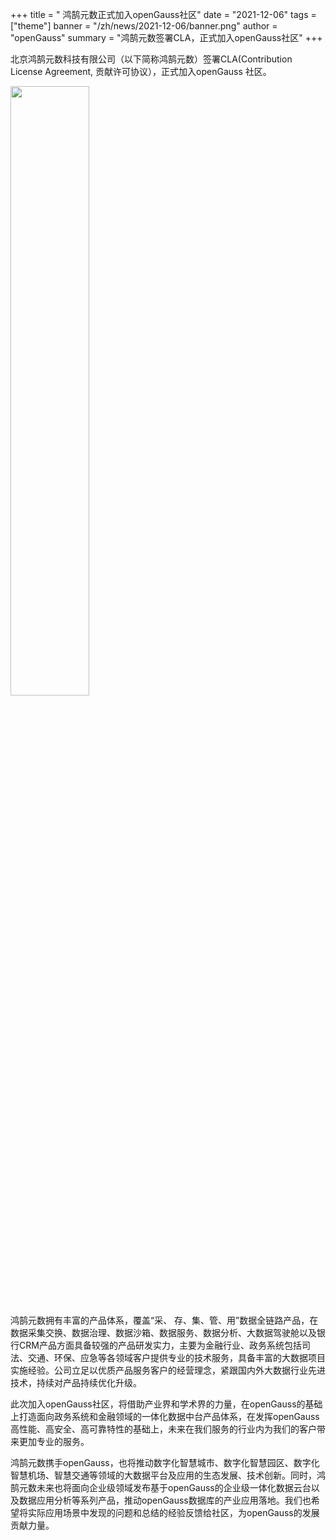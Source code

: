 ﻿+++
title = " 鸿鹄元数正式加入openGauss社区"
date = "2021-12-06"
tags = ["theme"]
banner = "/zh/news/2021-12-06/banner.png"
author = "openGauss"
summary = "鸿鹄元数签署CLA，正式加入openGauss社区"
+++


​北京鸿鹄元数科技有限公司（以下简称鸿鹄元数）签署CLA(Contribution License Agreement, 贡献许可协议），正式加入openGauss 社区。

<img src="/zh/news/2021-12-06/banner.png" style="width: 50%">


鸿鹄元数拥有丰富的产品体系，覆盖“采、 存、集、管、用”数据全链路产品，在数据采集交换、数据治理、数据沙箱、数据服务、数据分析、大数据驾驶舱以及银行CRM产品方面具备较强的产品研发实力，主要为金融行业、政务系统包括司法、交通、环保、应急等各领域客户提供专业的技术服务，具备丰富的大数据项目实施经验。公司立足以优质产品服务客户的经营理念，紧跟国内外大数据行业先进技术，持续对产品持续优化升级。

此次加入openGauss社区，将借助产业界和学术界的力量，在openGauss的基础上打造面向政务系统和金融领域的一体化数据中台产品体系，在发挥openGauss高性能、高安全、高可靠特性的基础上，未来在我们服务的行业内为我们的客户带来更加专业的服务。

鸿鹄元数携手openGauss，也将推动数字化智慧城市、数字化智慧园区、数字化智慧机场、智慧交通等领域的大数据平台及应用的生态发展、技术创新。同时，鸿鹄元数未来也将面向企业级领域发布基于openGauss的企业级一体化数据云台以及数据应用分析等系列产品，推动openGauss数据库的产业应用落地。我们也希望将实际应用场景中发现的问题和总结的经验反馈给社区，为openGauss的发展贡献力量。